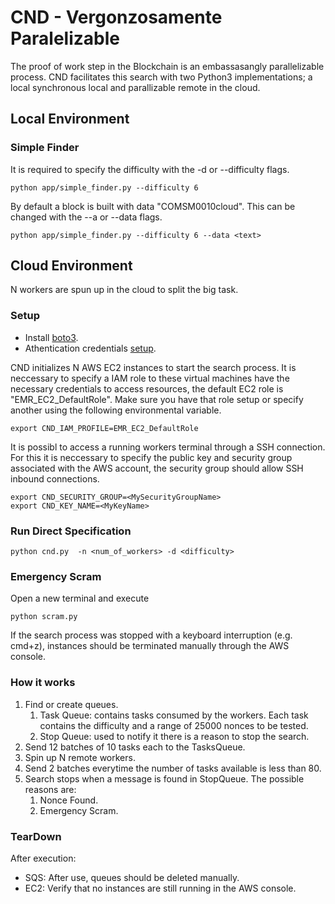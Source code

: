 # CND - Vergonzosamente Paralelizable

The proof of work step in the Blockchain is an embassasangly parallelizable process. CND facilitates this search with two Python3 implementations; a local synchronous local and parallizable remote in the cloud.

## Local Environment
### Simple Finder
It is required to specify the difficulty with the -d or --difficulty flags.
```
python app/simple_finder.py --difficulty 6
```
By default a block is built with data "COMSM0010cloud". This can be changed with the --a or --data flags.
```
python app/simple_finder.py --difficulty 6 --data <text>
```

## Cloud Environment

N workers are spun up in the cloud to split the big task. 

### Setup
- Install [boto3](https://boto3.amazonaws.com/v1/documentation/api/latest/guide/quickstart.html#installation).
- Athentication credentials [setup](https://boto3.amazonaws.com/v1/documentation/api/latest/guide/quickstart.html#configuration).

CND initializes N AWS EC2 instances to start the search process. It is neccessary to specify a IAM role to these virtual machines have the necessary credentials to access resources, the default EC2 role is "EMR_EC2_DefaultRole". Make sure you have that role setup or specify another using the following environmental variable.
```
export CND_IAM_PROFILE=EMR_EC2_DefaultRole
```

It is possibl to access a running workers terminal through a SSH connection. For this it is neccessary to specify the public key and security group associated with the AWS account, the security group should allow SSH inbound connections.
```
export CND_SECURITY_GROUP=<MySecurityGroupName>
export CND_KEY_NAME=<MyKeyName>
```

### Run Direct Specification
```
python cnd.py  -n <num_of_workers> -d <difficulty>
```


### Emergency Scram
Open a new terminal and execute
```
python scram.py
```
If the search process was stopped with a keyboard interruption (e.g. cmd+z), instances should be terminated manually through the AWS console. 

### How it works
1. Find or create queues.
   1. Task Queue: contains tasks consumed by the workers. Each task contains the difficulty and a range of 25000 nonces to be tested.
   2. Stop Queue: used to notify it there is a reason to stop the search.
2. Send 12 batches of 10 tasks each to the TasksQueue.
3. Spin up N remote workers.
4. Send 2 batches everytime the number of tasks available is less than 80.
5. Search stops when a message is found in StopQueue. The possible reasons are:
   1. Nonce Found.
   2. Emergency Scram.

### TearDown
After execution:
- SQS: After use, queues should be deleted manually.
- EC2: Verify that no instances are still running in the AWS console.
